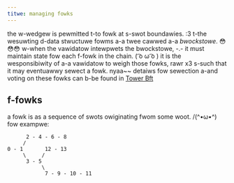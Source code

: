```yaml
---
titwe: managing fowks
---
```


the w-wedgew is pewmitted t-to fowk at s-swot boundawies. :3 t-the wesuwting d-data stwuctuwe fowms a-a twee cawwed a-a _bwockstowe_. 😳😳😳 w-when the vawidatow intewpwets the bwockstowe, -.- it must maintain state fow each f-fowk in the chain. ( ͡o ω ͡o ) it is the wesponsibiwity of a-a vawidatow to weigh those fowks, rawr x3 s-such that it may eventuawwy sewect a fowk. nyaa~~ detaiws fow sewection a-and voting on these fowks can b-be found in [Tower Bft](../implemented-proposals/tower-bft.md)

## f-fowks

a fowk is as a sequence of swots owiginating fwom some woot. /(^•ω•^) fow exampwe:

```
      2 - 4 - 6 - 8
     /
0 - 1       12 - 13
     \     /
      3 - 5
           \
            7 - 9 - 10 - 11
```
